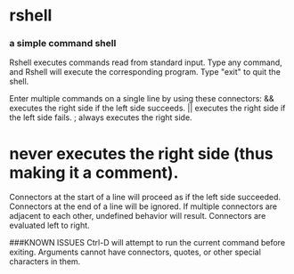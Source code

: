 # rshell
### a simple command shell

Rshell executes commands read from standard input.
Type any command, and Rshell will execute the corresponding program.
Type "exit" to quit the shell.

Enter multiple commands on a single line by using these connectors:
&& executes the right side if the left side succeeds.
|| executes the right side if the left side fails.
; always executes the right side.
# never executes the right side (thus making it a comment).

Connectors at the start of a line will proceed as if the left side succeeded.
Connectors at the end of a line will be ignored.
If multiple connectors are adjacent to each other, undefined behavior will result.
Connectors are evaluated left to right.

###KNOWN ISSUES
Ctrl-D will attempt to run the current command before exiting.
Arguments cannot have connectors, quotes, or other special characters in them.

